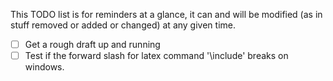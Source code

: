 This TODO list is for reminders at a glance, it can and will be modified (as in stuff removed or added or changed) at any given time.

- [ ] Get a rough draft up and running
- [ ] Test if the forward slash for latex command '\include' breaks on windows.
